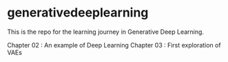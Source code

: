 # generativedeeplearning

This is the repo for the learning journey in Generative Deep Learning.

Chapter 02 : An example of Deep Learning
Chapter 03 : First exploration of VAEs
